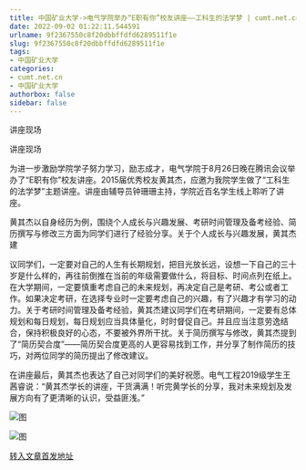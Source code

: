 ```yaml
---
title: 中国矿业大学->电气学院举办“E职有你”校友讲座——工科生的法学梦 | cumt.net.cn
date: 2022-09-02 01:22:11.544591
urlname: 9f2367550c8f20dbbffdfd6289511f1e
slug: 9f2367550c8f20dbbffdfd6289511f1e
tags: 
- 中国矿业大学
categories:
- cumt.net.cn
- 中国矿业大学
authorbox: false
sidebar: false
---
```

讲座现场

讲座现场

为进一步激励学院学子努力学习，励志成才，电气学院于8月26日晚在腾讯会议举办了“E职有你”校友讲座。2015届优秀校友黄其杰，应邀为我院学生做了“工科生的法学梦”主题讲座。讲座由辅导员钟珊珊主持，学院近百名学生线上聆听了讲座。

黄其杰以自身经历为例，围绕个人成长与兴趣发展、考研时间管理及备考经验、简历撰写与修改三方面为同学们进行了经验分享。关于个人成长与兴趣发展，黄其杰建
<!--more-->
议同学们，一定要对自己的人生有长期规划，把目光放长远，设想一下自己的三十岁是什么样的，再往前倒推在当前的年级需要做什么，将目标、时间点列在纸上。在大学期间，一定要慎重考虑自己的未来规划，再决定自己是考研、考公或者工作。如果决定考研，在选择专业时一定要考虑自己的兴趣，有了兴趣才有学习的动力。关于考研时间管理及备考经验，黄其杰建议同学们在考研期间，一定要有总体规划和每日规划，每日规划应当具体量化，时时督促自己。并且应当注意劳逸结合，保持积极良好的心态，不要被外界所干扰。关于简历撰写与修改，黄其杰提到了“简历契合度”——简历契合度更高的人更容易找到工作，并分享了制作简历的技巧，对两位同学的简历提出了修改建议。

在讲座最后，黄其杰也表达了自己对同学们的美好祝愿。电气工程2019级学生王茜睿说：“黄其杰学长的讲座，干货满满！听完黄学长的分享，我对未来规划及发展方向有了更清晰的认识，受益匪浅。”

![图](http://xwzx.cumt.edu.cn/_upload/article/images/6d/5f/e9194bce448bb9cecbea7eda8862/5d95e8b5-ef68-4211-bfb1-726910fef875.png)

![图](http://xwzx.cumt.edu.cn/_upload/article/images/6d/5f/e9194bce448bb9cecbea7eda8862/1f1a9e57-3d1b-4fa8-9b17-be23f7aedcdf.png)

[转入文章首发地址](http://xwzx.cumt.edu.cn/a5/19/c523a632089/page.htm)